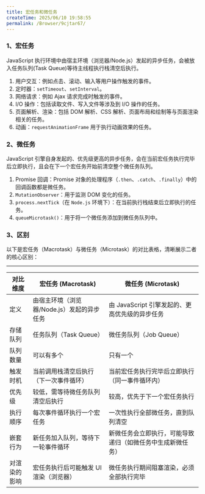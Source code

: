 ```yaml
---
title: 宏任务和微任务
createTime: 2025/06/10 19:58:55
permalink: /Browser/9cjtar67/
---
```


### 1、宏任务

JavaScript 执行环境中由宿主环境（浏览器/Node.js）发起的异步任务，会被放入任务队列(Task Queue)等待主线程执行栈清空后执行。

1. 用户交互：例如点击、滚动、输入等用户操作触发的事件。
2. 定时器：`setTimeout`、`setInterval`。
3. 网络请求：例如 Ajax 请求完成时触发的事件。
4. I/O 操作：包括读取文件、写入文件等涉及到 I/O 操作的任务。
5. 页面解析、渲染：包括 DOM 解析、CSS 解析、页面布局和绘制等与页面渲染相关的任务。
6. 动画：`requestAnimationFrame` 用于执行动画效果的任务。

### 2、微任务

JavaScript 引擎自身发起的、优先级更高的异步任务，会在当前宏任务执行完毕后立即执行，且会在下一个宏任务开始前清空整个微任务队列。

1. Promise 回调：Promise 对象的处理程序（`.then`、`.catch`、`.finally`）中的回调函数都是微任务。
2. `MutationObserver`：用于监测 DOM 变化的任务。
3. `process.nextTick`（在 `Node.js` 环境下）：在当前执行栈结束后立即执行的任务。
4. `queueMicrotask()`：用于将一个微任务添加到微任务队列中。

### 3、区别

以下是宏任务（Macrotask）与微任务（Microtask）的对比表格，清晰展示二者的核心区别：

---

| 对比维度     | 宏任务 (Macrotask)                         | 微任务 (Microtask)                                         |
| ------------ | ------------------------------------------ | ---------------------------------------------------------- |
| 定义         | 由宿主环境（浏览器/Node.js）发起的异步任务 | 由 JavaScript 引擎发起的、更高优先级的异步任务             |
| 存储队列     | 任务队列（Task Queue）                     | 微任务队列（Job Queue）                                    |
| 队列数量     | 可以有多个                                 | 只有一个                                                   |
| 触发时机     | 当前调用栈清空后执行（下一次事件循环）     | 当前宏任务执行完毕后立即执行（同一事件循环内）             |
| 优先级       | 较低，需等待微任务队列清空后执行           | 较高，优先于下一个宏任务执行                               |
| 执行顺序     | 每次事件循环执行一个宏任务                 | 一次性执行全部微任务，直到队列清空                         |
| 嵌套行为     | 新任务加入队列，等待下一轮事件循环         | 新微任务会立即执行，可能导致递归（如微任务中生成新微任务） |
| 对渲染的影响 | 宏任务执行后可能触发 UI 渲染（浏览器）     | 微任务执行期间阻塞渲染，必须全部执行完毕                   |
